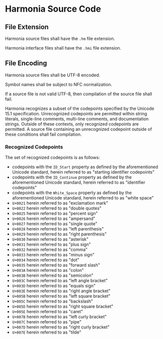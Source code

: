 # Harmonia Source Code 

## File Extension
Harmonia source files shall have the `.hm` file extension.

Harmonia interface files shall have the `.hmi` file extension.

## File Encoding
Harmonia source files shall be UTF-8 encoded.

Symbol names shall be subject to NFC normalization.

If a source file is not valid UTF-8, then compilation of the source file shall 
fail.

Harmonia recognizes a subset of the codepoints specified by the Unicode 15.1 
specification. Unrecognized codepoints are permitted within string literals, 
single-line comments, multi-line comments, and documentation strings. 
Outside of these contexts, only recognized codepoints are permitted. A 
source file containing an unrecognized codepoint outside of these conditions 
shall fail compilation.

### Recognized Codepoints
The set of recognized codepoints is as follows:
* codepoints with the `ID_Start` property as defined by the aforementioned 
  Unicode standard, herein referred to as "starting identifier codepoints"
* codepoints with the `ID_Continue` property as defined by the aforementioned 
  Unicode standard, herein referred to as "identifier codepoints"
* codepoints with the `White_Space` property as defined by the aforementioned 
  Unicode standard, herein referred to as "white space"
* `U+0021` herein referred to as "exclamation mark"
* `U+0022` herein referred to as "double quotes"
* `U+0025` herein referred to as "percent sign"
* `U+0026` herein referred to as "ampersand"
* `U+0027` herein referred to as "single quote"
* `U+0028` herein referred to as "left parenthesis"
* `U+0029` herein referred to as "right parenthesis"
* `U+0030` herein referred to as "asterisk"
* `U+0031` herein referred to as "plus sign"
* `U+0032` herein referred to as "comma"
* `U+0033` herein referred to as "minus sign"
* `U+0034` herein referred to as "dot"
* `U+0035` herein referred to as "forward slash"
* `U+003A` herein referred to as "colon"
* `U+003B` herein referred to as "semicolon"
* `U+003C` herein referred to as "left angle bracket"
* `U+003D` herein referred to as "equals sign"
* `U+003E` herein referred to as "right angle bracket"
* `U+005B` herein referred to as "left square bracket"
* `U+005C` herein referred to as "backslash"
* `U+005D` herein referred to as "right square bracket"
* `U+005E` herein referred to as "caret"
* `U+007B` herein referred to as "left curly bracket"
* `U+007C` herein referred to as "pipe"
* `U+007D` herein referred to as "right curly bracket"
* `U+007E` herein referred to as "tilde"
